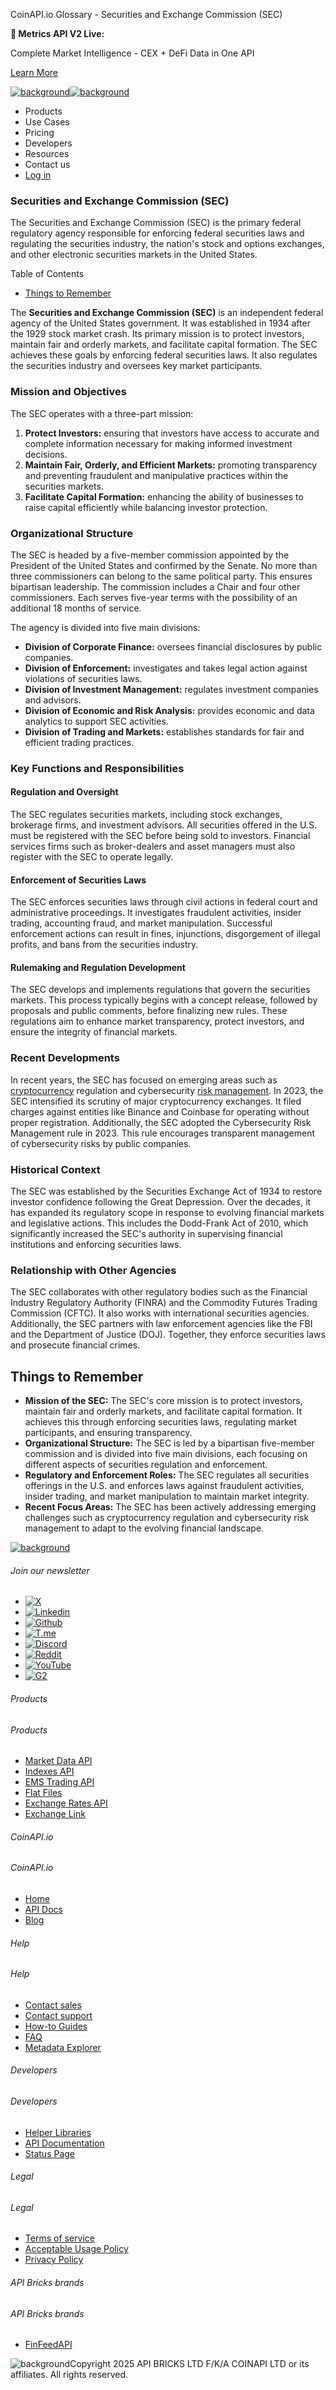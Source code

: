 CoinAPI.io Glossary - Securities and Exchange Commission (SEC)

**🚀 Metrics API V2 Live:**

Complete Market Intelligence - CEX + DeFi Data in One API

[Learn More](https://www.coinapi.io/blog/metrics-api-v2-trading-volume-analysis-and-on-chain-metrics)

[![background](https://cdn.sanity.io/images/o65xz72l/production/268144c90959611dea3e360f81e4549c3cd03fd0-142x34.svg)![background](https://cdn.sanity.io/images/o65xz72l/production/e0ca0c29b08cb53631d77de4a84246da316d55d2-142x34.svg)](/)

* Products
* Use Cases
* Pricing
* Developers
* Resources
* Contact us
* [Log in](https://console.coinapi.io/)

### Securities and Exchange Commission (SEC)

The Securities and Exchange Commission (SEC) is the primary federal regulatory agency responsible for enforcing federal securities laws and regulating the securities industry, the nation's stock and options exchanges, and other electronic securities markets in the United States.

Table of Contents

* [Things to Remember](#link-707e07aea5c8)

The **Securities and Exchange Commission (SEC)** is an independent federal agency of the United States government. It was established in 1934 after the 1929 stock market crash. Its primary mission is to protect investors, maintain fair and orderly markets, and facilitate capital formation. The SEC achieves these goals by enforcing federal securities laws. It also regulates the securities industry and oversees key market participants.

### Mission and Objectives

The SEC operates with a three-part mission:

1. **Protect Investors:** ensuring that investors have access to accurate and complete information necessary for making informed investment decisions.
2. **Maintain Fair, Orderly, and Efficient Markets:** promoting transparency and preventing fraudulent and manipulative practices within the securities markets.
3. **Facilitate Capital Formation:** enhancing the ability of businesses to raise capital efficiently while balancing investor protection.

### Organizational Structure

The SEC is headed by a five-member commission appointed by the President of the United States and confirmed by the Senate. No more than three commissioners can belong to the same political party. This ensures bipartisan leadership. The commission includes a Chair and four other commissioners. Each serves five-year terms with the possibility of an additional 18 months of service.

The agency is divided into five main divisions:

* **Division of Corporate Finance:** oversees financial disclosures by public companies.
* **Division of Enforcement:** investigates and takes legal action against violations of securities laws.
* **Division of Investment Management:** regulates investment companies and advisors.
* **Division of Economic and Risk Analysis:** provides economic and data analytics to support SEC activities.
* **Division of Trading and Markets:** establishes standards for fair and efficient trading practices.

### Key Functions and Responsibilities

#### Regulation and Oversight

The SEC regulates securities markets, including stock exchanges, brokerage firms, and investment advisors. All securities offered in the U.S. must be registered with the SEC before being sold to investors. Financial services firms such as broker-dealers and asset managers must also register with the SEC to operate legally.

#### Enforcement of Securities Laws

The SEC enforces securities laws through civil actions in federal court and administrative proceedings. It investigates fraudulent activities, insider trading, accounting fraud, and market manipulation. Successful enforcement actions can result in fines, injunctions, disgorgement of illegal profits, and bans from the securities industry.

#### Rulemaking and Regulation Development

The SEC develops and implements regulations that govern the securities markets. This process typically begins with a concept release, followed by proposals and public comments, before finalizing new rules. These regulations aim to enhance market transparency, protect investors, and ensure the integrity of financial markets.

### Recent Developments

In recent years, the SEC has focused on emerging areas such as [cryptocurrency](https://www.coinapi.io/learn/glossary/cryptocurrency) regulation and cybersecurity [risk management](https://www.coinapi.io/learn/glossary/risk-management). In 2023, the SEC intensified its scrutiny of major cryptocurrency exchanges. It filed charges against entities like Binance and Coinbase for operating without proper registration. Additionally, the SEC adopted the Cybersecurity Risk Management rule in 2023. This rule encourages transparent management of cybersecurity risks by public companies.

### Historical Context

The SEC was established by the Securities Exchange Act of 1934 to restore investor confidence following the Great Depression. Over the decades, it has expanded its regulatory scope in response to evolving financial markets and legislative actions. This includes the Dodd-Frank Act of 2010, which significantly increased the SEC's authority in supervising financial institutions and enforcing securities laws.

### Relationship with Other Agencies

The SEC collaborates with other regulatory bodies such as the Financial Industry Regulatory Authority (FINRA) and the Commodity Futures Trading Commission (CFTC). It also works with international securities agencies. Additionally, the SEC partners with law enforcement agencies like the FBI and the Department of Justice (DOJ). Together, they enforce securities laws and prosecute financial crimes.

Things to Remember
------------------

* **Mission of the SEC:** The SEC's core mission is to protect investors, maintain fair and orderly markets, and facilitate capital formation. It achieves this through enforcing securities laws, regulating market participants, and ensuring transparency.
* **Organizational Structure:** The SEC is led by a bipartisan five-member commission and is divided into five main divisions, each focusing on different aspects of securities regulation and enforcement.
* **Regulatory and Enforcement Roles:** The SEC regulates all securities offerings in the U.S. and enforces laws against fraudulent activities, insider trading, and market manipulation to maintain market integrity.
* **Recent Focus Areas:** The SEC has been actively addressing emerging challenges such as cryptocurrency regulation and cybersecurity risk management to adapt to the evolving financial landscape.

[![background](https://cdn.sanity.io/images/o65xz72l/production/99475f0760777c30125556b2707e1e8f77f2fba0-179x42.svg)](/)

###### Join our newsletter

* [![X](https://cdn.sanity.io/images/o65xz72l/production/89a93ecdd3eaa62f0d2bad091ff6d92a31e9c372-28x28.svg)](https://twitter.com/realcoinapi "X")
* [![Linkedin](https://cdn.sanity.io/images/o65xz72l/production/be666e8656abe83e43c1db9a3ab76d44b9af5cb5-28x28.svg)](https://www.linkedin.com/company/coinapi "Linkedin")
* [![Github](https://cdn.sanity.io/images/o65xz72l/production/80703d2d9baaef7e7f5471a54a720b9383a63aab-28x28.svg)](https://github.com/coinapi/coinapi-sdk "Github")
* [![T.me](https://cdn.sanity.io/images/o65xz72l/production/39be23a1db383ad12c3e9d4bebae9bc77bf59b8b-28x28.svg)](https://t.me/coinapiofficial "T.me")
* [![Discord](https://cdn.sanity.io/images/o65xz72l/production/9862f060f9b89536f18d4e8770a11bfb00c3e3fd-30x28.svg)](https://discord.gg/vgJbjjsVaC "Discord")
* [![Reddit](https://cdn.sanity.io/images/o65xz72l/production/d02e41d1eab87d289f2bc6a390bcd0c7def1b7ac-30x28.svg)](https://www.reddit.com/r/CoinAPI/ "Reddit")
* [![YouTube](https://cdn.sanity.io/images/o65xz72l/production/535425f0f99df8b6173d663721f8941430d637b2-28x28.svg)](https://www.youtube.com/@CoinAPI_Official "YouTube")
* [![G2](/_next/image?url=https%3A%2F%2Fcdn.sanity.io%2Fimages%2Fo65xz72l%2Fproduction%2F4b1d455c2cab4bf625e7cc96a1b74695c0b3c4bc-28x28.png&w=64&q=75)](https://www.g2.com/products/coinapi/reviews "G2")

###### Products

###### Products

* [Market Data API](/products/market-data-api)
* [Indexes API](/products/indexes-api)
* [EMS Trading API](/products/ems-api)
* [Flat Files](/products/flat-files)
* [Exchange Rates API](/products/exchange-rates-api)
* [Exchange Link](https://www.coinapi.io/products/exchange-link)

###### CoinAPI.io

###### CoinAPI.io

* [Home](https://www.coinapi.io/)
* [API Docs](https://docs.coinapi.io/?_gl=1*jgom05*_gcl_au*NTIxNjU3NzExLjE3MzU1OTM0MTE.*_ga*OTI3MDg0NzQ2LjE3MzU1OTM0MDk.*_ga_063767QGZW*MTczODA3Mzc5MC43My4wLjE3MzgwNzM3OTAuNjAuMC4w*_ga_EXCQW96F7R*MTczODA3Mzc5MC4xMjEuMC4xNzM4MDczNzkwLjAuMC4w)
* [Blog](https://www.coinapi.io/blog)

###### Help

###### Help

* [Contact sales](/contact-us)
* [Contact support](https://console.coinapi.io/?link=/support-tickets)
* [How-to Guides](https://docs.coinapi.io/market-data/how-to-guides/?_gl=1*16m3ndl*_gcl_au*NTIxNjU3NzExLjE3MzU1OTM0MTE.*_ga*OTI3MDg0NzQ2LjE3MzU1OTM0MDk.*_ga_063767QGZW*MTczODA3Mzc5MC43My4wLjE3MzgwNzM3OTAuNjAuMC4w*_ga_EXCQW96F7R*MTczODA3Mzc5MC4xMjEuMC4xNzM4MDczNzkwLjAuMC4w)
* [FAQ](https://docs.coinapi.io/general/faq/?_gl=1*dfjpiw*_gcl_au*NTIxNjU3NzExLjE3MzU1OTM0MTE.*_ga*OTI3MDg0NzQ2LjE3MzU1OTM0MDk.*_ga_063767QGZW*MTczODA3Mzc5MC43My4wLjE3MzgwNzM3OTAuNjAuMC4w*_ga_EXCQW96F7R*MTczODA3Mzc5MC4xMjEuMC4xNzM4MDczNzkwLjAuMC4w)
* [Metadata Explorer](https://docs.coinapi.io/market-data/metadata-tables/introduction)

###### Developers

###### Developers

* [Helper Libraries](https://github.com/api-bricks/api-bricks-sdk/)
* [API Documentation](https://docs.coinapi.io/?_gl=1*iuavdb*_gcl_au*NTIxNjU3NzExLjE3MzU1OTM0MTE.*_ga*OTI3MDg0NzQ2LjE3MzU1OTM0MDk.*_ga_063767QGZW*MTczODA3Mzc5MC43My4wLjE3MzgwNzM3OTAuNjAuMC4w*_ga_EXCQW96F7R*MTczODA3Mzc5MC4xMjEuMC4xNzM4MDczNzkwLjAuMC4w)
* [Status Page](https://status.coinapi.io/?_gl=1*1ww1bbe*_gcl_au*NTIxNjU3NzExLjE3MzU1OTM0MTE.*_ga*OTI3MDg0NzQ2LjE3MzU1OTM0MDk.*_ga_063767QGZW*MTczODA3Mzc5MC43My4wLjE3MzgwNzM3OTAuNjAuMC4w*_ga_EXCQW96F7R*MTczODA3Mzc5MC4xMjEuMC4xNzM4MDczNzkwLjAuMC4w)

###### Legal

###### Legal

* [Terms of service](/legal#terms)
* [Acceptable Usage Policy](/legal#aup)
* [Privacy Policy](/legal#policy)

###### API Bricks brands

###### API Bricks brands

* [FinFeedAPI](https://finfeedapi.com/?utm_source=coinapi.io&utm_medium=referral&utm_campaign=footer)

![background](https://cdn.sanity.io/images/o65xz72l/production/5f005fa1cc9dc85c59ae054bb4a4838566b65c4e-25x26.svg)Copyright 2025 API BRICKS LTD F/K/A COINAPI LTD or its affiliates. All rights reserved.